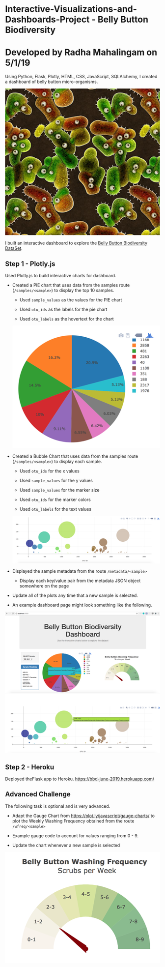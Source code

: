# Interactive-Visualizations-and-Dashboards-Project - Belly Button Biodiversity

# Developed by Radha Mahalingam on 5/1/19

Using Python, Flask, Plotly, HTML, CSS, JavaScript, SQLAlchemy, I created a dashboard of belly button micro-organisms.

![Bacteria by filterforge.com](Images/bacteria_by_filterforgedotcom.jpg)

I built an interactive dashboard to explore the [Belly Button Biodiversity DataSet](http://robdunnlab.com/projects/belly-button-biodiversity/).

## Step 1 - Plotly.js

Used Plotly.js to build interactive charts for  dashboard.

* Created a PIE chart that uses data from the samples route (`/samples/<sample>`) to display the top 10 samples.

  * Used `sample_values` as the values for the PIE chart

  * Used `otu_ids` as the labels for the pie chart

  * Used `otu_labels` as the hovertext for the chart

  ![PIE Chart](Images/pie_chart.png)

* Created a Bubble Chart that uses data from the samples route (`/samples/<sample>`) to display each sample.

  * Used `otu_ids` for the x values

  * Used `sample_values` for the y values

  * Used `sample_values` for the marker size

  * Used `otu_ids` for the marker colors

  * Used `otu_labels` for the text values

  ![Bubble Chart](Images/bubble_chart.png)

* Displayed the sample metadata from the route `/metadata/<sample>`

  * Display each key/value pair from the metadata JSON object somewhere on the page

* Update all of the plots any time that a new sample is selected.

* An example dashboard page might look something like the following.

![Example Dashboard Page](Images/dashboard_part1.png)
![Example Dashboard Page](Images/dashboard_part2.png)

## Step 2 - Heroku

Deployed theFlask app to Heroku.
https://bbd-june-2019.herokuapp.com/ 

## Advanced Challenge  

The following task is  optional and is very advanced.

* Adapt the Gauge Chart from <https://plot.ly/javascript/gauge-charts/> to plot the Weekly Washing Frequency obtained from the route `/wfreq/<sample>`

* Example gauge code to account for values ranging from 0 - 9.

* Update the chart whenever a new sample is selected

![Weekly Washing Frequency Gauge](Images/gauge.png)
